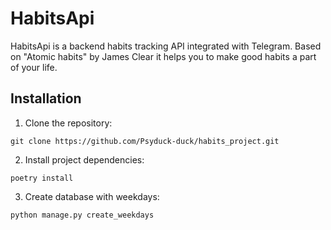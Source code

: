 # HabitsApi

HabitsApi is a backend habits tracking API integrated with Telegram. Based on "Atomic habits" by James Clear it helps
you to make good habits a part of your life.

## Installation

1. Clone the repository:
```commandline
git clone https://github.com/Psyduck-duck/habits_project.git
```
2. Install project dependencies:
```commandline
poetry install
```

3. Create database with weekdays:
```commandline
python manage.py create_weekdays
```